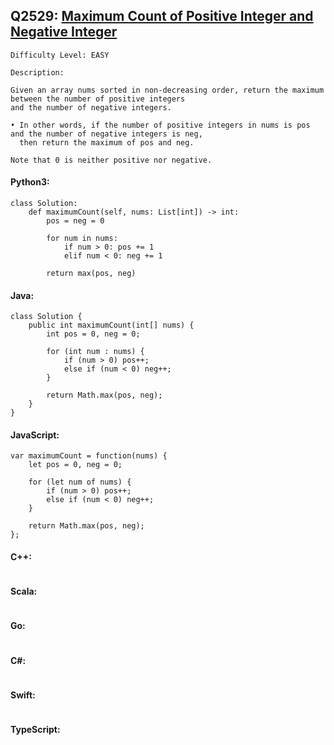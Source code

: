 ## Q2529: [Maximum Count of Positive Integer and Negative Integer](https://leetcode.com/problems/maximum-count-of-positive-integer-and-negative-integer/)

```
Difficulty Level: EASY
```

```
Description:

Given an array nums sorted in non-decreasing order, return the maximum between the number of positive integers
and the number of negative integers.

• In other words, if the number of positive integers in nums is pos and the number of negative integers is neg,
  then return the maximum of pos and neg.

Note that 0 is neither positive nor negative.
```

#### Python3:

```
class Solution:
    def maximumCount(self, nums: List[int]) -> int:
        pos = neg = 0

        for num in nums:
            if num > 0: pos += 1
            elif num < 0: neg += 1

        return max(pos, neg)
```

#### Java:

```
class Solution {
    public int maximumCount(int[] nums) {
        int pos = 0, neg = 0;

        for (int num : nums) {
            if (num > 0) pos++;
            else if (num < 0) neg++;
        }

        return Math.max(pos, neg);
    }
}
```

#### JavaScript:

```
var maximumCount = function(nums) {
    let pos = 0, neg = 0;

    for (let num of nums) {
        if (num > 0) pos++;
        else if (num < 0) neg++;
    }

    return Math.max(pos, neg);
};
```

#### C++:

```

```

#### Scala:

```

```

#### Go:

```

```

#### C#:

```

```

#### Swift:

```

```

#### TypeScript:

```

```